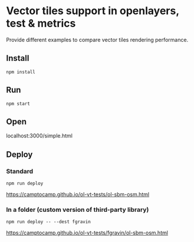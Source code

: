 # Vector tiles support in openlayers, test & metrics
Provide different examples to compare vector tiles rendering performance.
## Install
```
npm install
```
## Run
```
npm start
```
## Open

localhost:3000/simple.html

## Deploy
### Standard
```
npm run deploy
```

https://camptocamp.github.io/ol-vt-tests/ol-sbm-osm.html

### In a folder (custom version of third-party library)
```
npm run deploy -- --dest fgravin
```
https://camptocamp.github.io/ol-vt-tests/fgravin/ol-sbm-osm.html
